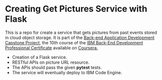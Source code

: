 # Creating Get Pictures Service with Flask

This is a repo for create a service that gets pictures from past events stored in cloud object storage. It is part of the [Back-end Application Development Capstone Project](https://www.coursera.org/learn/backend-development-capstone-project?specialization=ibm-backend-development), the 10th course of the [IBM Back-End Development Professional Certificate](https://www.coursera.org/professional-certificates/ibm-backend-development) available on [Coursera.](https://www.coursera.org/)


- Creation of a Flask service.
- RESTful APIs on picture URL resource.
- The APIs should pass the given **pytest** tests.
- The service will eventually deploy to IBM Code Engine.
